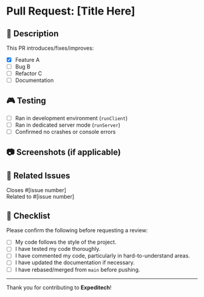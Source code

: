 # Pull Request: [Title Here]

## 📄 Description

<!-- Describe your changes in detail -->
This PR introduces/fixes/improves:
- [x] Feature A
- [ ] Bug B
- [ ] Refactor C
- [ ] Documentation

## 🎮 Testing

<!-- Describe how you tested your changes -->
- [ ] Ran in development environment (`runClient`)
- [ ] Ran in dedicated server mode (`runServer`)
- [ ] Confirmed no crashes or console errors

## 📷 Screenshots (if applicable)

<!-- Add screenshots or videos to help understand your changes -->

## 🧩 Related Issues

Closes #[issue number]  
Related to #[issue number]

## 📌 Checklist

Please confirm the following before requesting a review:

- [ ] My code follows the style of the project.
- [ ] I have tested my code thoroughly.
- [ ] I have commented my code, particularly in hard-to-understand areas.
- [ ] I have updated the documentation if necessary.
- [ ] I have rebased/merged from `main` before pushing.

---

Thank you for contributing to **Expeditech**!
